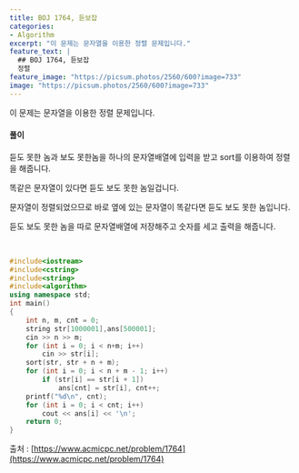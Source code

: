 ```yaml
---
title: BOJ 1764, 듣보잡
categories:
- Algorithm
excerpt: "이 문제는 문자열을 이용한 정렬 문제입니다."
feature_text: |
  ## BOJ 1764, 듣보잡
  정렬
feature_image: "https://picsum.photos/2560/600?image=733"
image: "https://picsum.photos/2560/600?image=733"
---
```


이 문제는 문자열을 이용한 정렬 문제입니다.

<h4>풀이</h4> 
듣도 못한 놈과 보도 못한놈을 하나의 문자열배열에 입력을 받고 sort를 이용하여 정렬을 해줍니다.

똑같은 문자열이 있다면 듣도 보도 못한 놈일겁니다.

문자열이 정렬되었으므로 바로 옆에 있는 문자열이 똑같다면 듣도 보도 못한 놈입니다.

듣도 보도 못한 놈을 따로 문자열배열에 저장해주고 숫자를 세고 출력을 해줍니다.

​


```c++
#include<iostream>
#include<cstring>
#include<string>
#include<algorithm>
using namespace std;
int main()
{
	int n, m, cnt = 0;
	string str[1000001],ans[500001];
	cin >> n >> m;
	for (int i = 0; i < n+m; i++)
		cin >> str[i];
	sort(str, str + n + m);
	for (int i = 0; i < n + m - 1; i++)
		if (str[i] == str[i + 1])
			ans[cnt] = str[i], cnt++;
	printf("%d\n", cnt);
	for (int i = 0; i < cnt; i++)
		cout << ans[i] << '\n';
	return 0;
}
```

출처 : [https://www.acmicpc.net/problem/1764](https://www.acmicpc.net/problem/1764)